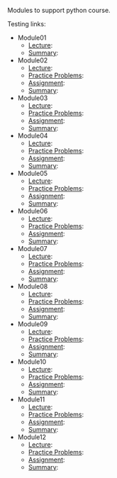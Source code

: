 Modules to support python course.

Testing links:

* Module01
  * [Lecture](./module01-lecture.html): 
  * [Summary](./module01-summary.html):
* Module02
  * [Lecture](./module02-lecture.html):
  * [Practice Problems](./module02-problem-set.html):
  * [Assignment](./module02-assignment.html):
  * [Summary](./module02-summary.html):
* Module03
  * [Lecture](./module03-lecture.html):
  * [Practice Problems](./module03-problem-set.html):
  * [Assignment](./module03-assignment.html):
  * [Summary](./module03-summary.html):
* Module04
  * [Lecture](./module04-lecture.html):
  * [Practice Problems](./module04-problem-set.html):
  * [Assignment](./module04-assignment.html):
  * [Summary](./module04-summary.html):
* Module05
  * [Lecture](./module05-lecture.html):
  * [Practice Problems](./module05-problem-set.html):
  * [Assignment](./module05-assignment.html):
  * [Summary](./module05-summary.html):
* Module06
  * [Lecture](./module06-lecture.html):
  * [Practice Problems](./module06-problem-set.html):
  * [Assignment](./module06-assignment.html):
  * [Summary](./module06-summary.html):
* Module07
  * [Lecture](./module07-lecture.html):
  * [Practice Problems](./module07-problem-set.html):
  * [Assignment](./module07-assignment.html):
  * [Summary](./module07-summary.html):
* Module08
  * [Lecture](./module08-lecture.html):
  * [Practice Problems](./module08-problem-set.html):
  * [Assignment](./module08-assignment.html):
  * [Summary](./module08-summary.html):
* Module09
  * [Lecture](./module09-lecture.html):
  * [Practice Problems](./module09-problem-set.html):
  * [Assignment](./module09-assignment.html):
  * [Summary](./module09-summary.html):
* Module10
  * [Lecture](./module10-lecture.html):
  * [Practice Problems](./module10-problem-set.html):
  * [Assignment](./module10-assignment.html):
  * [Summary](./module10-summary.html):
* Module11
  * [Lecture](./module11-lecture.html):
  * [Practice Problems](./module11-problem-set.html):
  * [Assignment](./module11-assignment.html):
  * [Summary](./module11-summary.html):
* Module12
  * [Lecture](./module12-lecture.html):
  * [Practice Problems](./module12-problem-set.html):
  * [Assignment](./module12-assignment.html):
  * [Summary](./module12-summary.html):